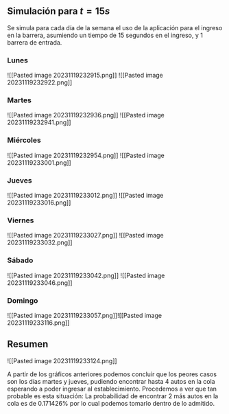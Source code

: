 ## Simulación para $t=15s$
Se simula para cada día de la semana el uso de la aplicación para el ingreso en la barrera, asumiendo un tiempo de 15 segundos en el ingreso, y 1 barrera de entrada.
### Lunes

![[Pasted image 20231119232915.png]]
![[Pasted image 20231119232922.png]]
### Martes

![[Pasted image 20231119232936.png]]
![[Pasted image 20231119232941.png]]

### Miércoles

![[Pasted image 20231119232954.png]]
![[Pasted image 20231119233001.png]]

### Jueves
![[Pasted image 20231119233012.png]]
![[Pasted image 20231119233016.png]]

### Viernes

![[Pasted image 20231119233027.png]]
![[Pasted image 20231119233032.png]]

### Sábado

![[Pasted image 20231119233042.png]]
![[Pasted image 20231119233046.png]]

### Domingo

![[Pasted image 20231119233057.png]]![[Pasted image 20231119233116.png]]


## Resumen

![[Pasted image 20231119233124.png]]

A partir de los gráficos anteriores podemos concluir que los peores casos son los días martes y jueves, pudiendo encontrar hasta 4 autos en la cola esperando a poder ingresar al establecimiento.
Procedemos a ver que tan probable es esta situación: La probabilidad de encontrar 2 más autos en la cola es de 0.171426% por lo cual podemos tomarlo dentro de lo admitido.